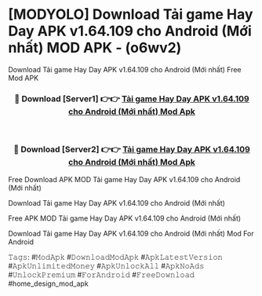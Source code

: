 # [MODYOLO] Download Tải game Hay Day APK v1.64.109 cho Android (Mới nhất) MOD APK - (o6wv2)
Download Tải game Hay Day APK v1.64.109 cho Android (Mới nhất) Free Mod APK

<div align="center">
<h3>🔴 Download [Server1] 👉👉 <a href="https://apk-comot.site?title=Tải_game_Hay_Day_APK_v1.64.109_cho_Android_(Mới_nhất)">Tải game Hay Day APK v1.64.109 cho Android (Mới nhất) Mod Apk</a></h3><br>

<h3>🔴 Download [Server2] 👉👉 <a href="https://apk-comot.site?title=Tải_game_Hay_Day_APK_v1.64.109_cho_Android_(Mới_nhất)">Tải game Hay Day APK v1.64.109 cho Android (Mới nhất) Mod Apk</a></h3>
</div>


Free Download APK MOD Tải game Hay Day APK v1.64.109 cho Android (Mới nhất)

Download Tải game Hay Day APK v1.64.109 cho Android (Mới nhất) 

Free APK MOD Tải game Hay Day APK v1.64.109 cho Android (Mới nhất) 

Download Tải game Hay Day APK v1.64.109 cho Android (Mới nhất) Mod For Android

𝚃𝚊𝚐𝚜: #𝙼𝚘𝚍𝙰𝚙𝚔 #𝙳𝚘𝚠𝚗𝚕𝚘𝚊𝚍𝙼𝚘𝚍𝙰𝚙𝚔 #𝙰𝚙𝚔𝙻𝚊𝚝𝚎𝚜𝚝𝚅𝚎𝚛𝚜𝚒𝚘𝚗 #𝙰𝚙𝚔𝚄𝚗𝚕𝚒𝚖𝚒𝚝𝚎𝚍𝙼𝚘𝚗𝚎𝚢 #𝙰𝚙𝚔𝚄𝚗𝚕𝚘𝚌𝚔𝙰𝚕𝚕 #𝙰𝚙𝚔𝙽𝚘𝙰𝚍𝚜 #𝚄𝚗𝚕𝚘𝚌𝚔𝙿𝚛𝚎𝚖𝚒𝚞𝚖 #𝙵𝚘𝚛𝙰𝚗𝚍𝚛𝚘𝚒𝚍 #𝙵𝚛𝚎𝚎𝙳𝚘𝚠𝚗𝚕𝚘𝚊𝚍 #home_design_mod_apk